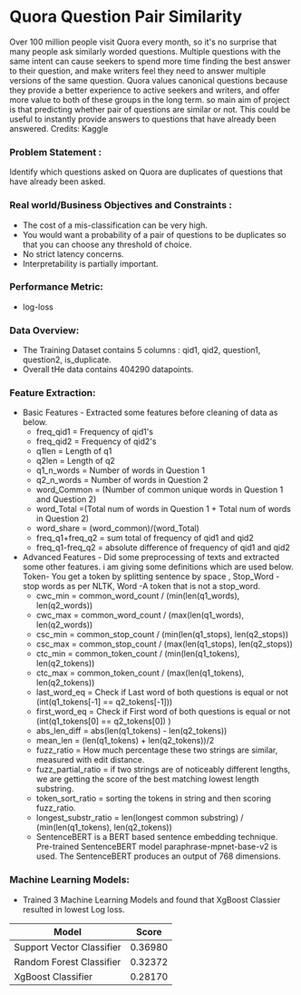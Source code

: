 # Quora Question Pair Similarity
Over 100 million people visit Quora every month, so it's no surprise that many people ask similarly worded questions. Multiple questions with the same intent can cause seekers to spend more time finding the best answer to their question, and make writers feel they need to answer multiple versions of the same question. Quora values canonical questions because they provide a better experience to active seekers and writers, and offer more value to both of these groups in the long term. so main aim of project is that predicting whether pair of questions are similar or not. This could be useful to instantly provide answers to questions that have already been answered. Credits: Kaggle

### Problem Statement :
Identify which questions asked on Quora are duplicates of questions that have already been asked.

### Real world/Business Objectives and Constraints :
- The cost of a mis-classification can be very high.
- You would want a probability of a pair of questions to be duplicates so that you can choose any threshold of choice.
- No strict latency concerns.
- Interpretability is partially important.

### Performance Metric:
- log-loss

### Data Overview:
- The Training Dataset contains 5 columns : qid1, qid2, question1, question2, is_duplicate. 
- Overall tHe data contains 404290  datapoints. 

### Feature Extraction:
- Basic Features - Extracted some features before cleaning of data as below.
  - freq_qid1 = Frequency of qid1's
  - freq_qid2 = Frequency of qid2's
  - q1len = Length of q1
  - q2len = Length of q2
  - q1_n_words = Number of words in Question 1
  - q2_n_words = Number of words in Question 2
  - word_Common = (Number of common unique words in Question 1 and Question 2)
  - word_Total =(Total num of words in Question 1 + Total num of words in Question 2)
  - word_share = (word_common)/(word_Total)
  - freq_q1+freq_q2 = sum total of frequency of qid1 and qid2
  - freq_q1-freq_q2 = absolute difference of frequency of qid1 and qid2
- Advanced Features - Did some preprocessing of texts and extracted some other features. i am giving some definitions which are used below. Token- You get a token by   splitting sentence by space , Stop_Word - stop words as per NLTK, Word -A token that is not a stop_word.
  - cwc_min = common_word_count / (min(len(q1_words), len(q2_words))
  - cwc_max = common_word_count / (max(len(q1_words), len(q2_words))
  - csc_min = common_stop_count / (min(len(q1_stops), len(q2_stops))
  - csc_max = common_stop_count / (max(len(q1_stops), len(q2_stops))
  - ctc_min = common_token_count / (min(len(q1_tokens), len(q2_tokens))
  - ctc_max = common_token_count / (max(len(q1_tokens), len(q2_tokens))
  - last_word_eq = Check if Last word of both questions is equal or not (int(q1_tokens[-1] == q2_tokens[-1]))
  - first_word_eq = Check if First word of both questions is equal or not (int(q1_tokens[0] == q2_tokens[0]) )
  - abs_len_diff = abs(len(q1_tokens) - len(q2_tokens))
  - mean_len = (len(q1_tokens) + len(q2_tokens))/2
  - fuzz_ratio = How much percentage these two strings are similar, measured with edit distance.
  - fuzz_partial_ratio = if two strings are of noticeably different lengths, we are getting the score of the best matching lowest length substring.
  - token_sort_ratio = sorting the tokens in string and then scoring fuzz_ratio.
  - longest_substr_ratio = len(longest common substring) / (min(len(q1_tokens), len(q2_tokens))
  - SentenceBERT is a BERT based sentence embedding technique. Pre-trained SentenceBERT model paraphrase-mpnet-base-v2 is used. The SentenceBERT produces an output of      768 dimensions.

### Machine Learning Models:
- Trained 3 Machine Learning Models and found that XgBoost Classier resulted in lowest Log loss.

| Model                      | Score         |
| -------------------------- | ------------- |
| Support Vector Classifier  | 0.36980       |
| Random Forest Classifier   | 0.32372       |
| XgBoost Classifier         | 0.28170       |
